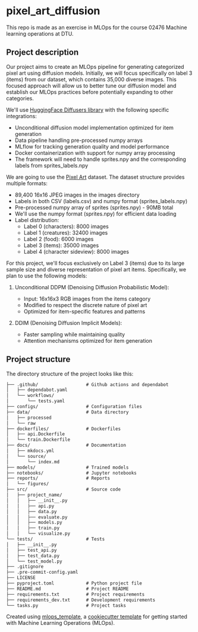 # pixel_art_diffusion
This repo is made as an exercise in MLOps for the course 02476 Machine learning operations at DTU.

## Project description
Our project aims to create an MLOps pipeline for generating categorized pixel art using diffusion models. Initially, we will focus specifically on label 3 (items) from our dataset, which contains 35,000 diverse images. This focused approach will allow us to better tune our diffusion model and establish our MLOps practices before potentially expanding to other categories.

We'll use [HuggingFace Diffusers library](https://huggingface.co/docs/diffusers/index) with the following specific integrations:
- Unconditional diffusion model implementation optimized for item generation
- Data pipeline handling pre-processed numpy arrays
- MLflow for tracking generation quality and model performance
- Docker containerization with support for numpy array processing
- The framework will need to handle sprites.npy and the corresponding labels from sprites_labels.npy

We are going to use the [Pixel Art](https://www.kaggle.com/datasets/ebrahimelgazar/pixel-art) dataset. The dataset structure provides multiple formats:
- 89,400 16x16 JPEG images in the images directory
- Labels in both CSV (labels.csv) and numpy format (sprites_labels.npy)
- Pre-processed numpy array of sprites (sprites.npy) - 90MB total
- We'll use the numpy format (sprites.npy) for efficient data loading
- Label distribution:
    - Label 0 (characters): 8000 images
    - Label 1 (creatures): 32400 images
    - Label 2 (food): 6000 images
    - Label 3 (items): 35000 images
    - Label 4 (character sideview): 8000 images

For this project, we'll focus exclusively on Label 3 (items) due to its large sample size and diverse representation of pixel art items.
Specifically, we plan to use the following models:

1. Unconditional DDPM (Denoising Diffusion Probabilistic Model):
    - Input: 16x16x3 RGB images from the items category
    - Modified to respect the discrete nature of pixel art
    - Optimized for item-specific features and patterns

2. DDIM (Denoising Diffusion Implicit Models):
    - Faster sampling while maintaining quality
    - Attention mechanisms optimized for item generation

## Project structure

The directory structure of the project looks like this:
```txt
├── .github/                  # Github actions and dependabot
│   ├── dependabot.yaml
│   └── workflows/
│       └── tests.yaml
├── configs/                  # Configuration files
├── data/                     # Data directory
│   ├── processed
│   └── raw
├── dockerfiles/              # Dockerfiles
│   ├── api.Dockerfile
│   └── train.Dockerfile
├── docs/                     # Documentation
│   ├── mkdocs.yml
│   └── source/
│       └── index.md
├── models/                   # Trained models
├── notebooks/                # Jupyter notebooks
├── reports/                  # Reports
│   └── figures/
├── src/                      # Source code
│   ├── project_name/
│   │   ├── __init__.py
│   │   ├── api.py
│   │   ├── data.py
│   │   ├── evaluate.py
│   │   ├── models.py
│   │   ├── train.py
│   │   └── visualize.py
└── tests/                    # Tests
│   ├── __init__.py
│   ├── test_api.py
│   ├── test_data.py
│   └── test_model.py
├── .gitignore
├── .pre-commit-config.yaml
├── LICENSE
├── pyproject.toml            # Python project file
├── README.md                 # Project README
├── requirements.txt          # Project requirements
├── requirements_dev.txt      # Development requirements
└── tasks.py                  # Project tasks
```


Created using [mlops_template](https://github.com/SkafteNicki/mlops_template),
a [cookiecutter template](https://github.com/cookiecutter/cookiecutter) for getting
started with Machine Learning Operations (MLOps).
